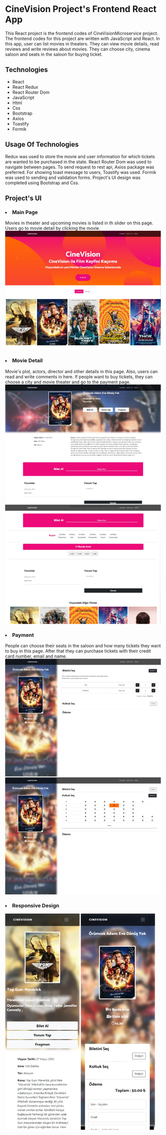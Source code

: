 # CineVision Project's Frontend React App
This React project is the frontend codes of CineVisionMicroservice project.
The frontend codes for this project are written with JavaScript and React.
In this app, user can list movies in theaters. They can view movie details,
read reviews and write reviews about movies. They can choose city, cinema saloon and
seats in the saloon for buying ticket.

## Technologies
<ul>
    <li>React</li>
    <li>React Redux</li>
    <li>React Router Dom</li>
    <li>JavaScript</li>
    <li>Html</li>
    <li>Css</li>
    <li>Bootstrap</li>
    <li>Axios</li>
    <li>Toastify</li>
    <li>Formik</li>
</ul>

## Usage Of Technologies

Redux was used to store the movie and user information 
for which tickets are wanted to be purchased in the state. React Router
Dom was used to navigate between pages. To send request to rest api, 
Axios package was preferred. For showing toast message to users, Toastify 
was used. Formik was used to sending and validation forms. Project's UI design
was completed using Bootstrap and Css.

## Project's UI

<h3> <li>Main Page</li> </h3>
Movies in theater and upcoming movies is listed in th slider on this page.
Users go to movie detail by clicking the movie.

<img src="main_page.jpg">

<h3> <li>Movie Detail</li> </h3>
Movie's plot, actors, director and other details in this page. Also, users can 
read and write comments in here. If people want to buy tickets,
they can choose a city and movie theater and go to the payment page.

<img src="detail_page.jpg">
<img src="detail_page2.jpg">

<h3> <li>Payment </li> </h3>
People can choose their seats in the saloon and how many tickets they want to buy
in this page. After that they can purchase tickets with their credit card number,
email and name. 
<img src="payment_page.jpg">
<img src="payment_page2.jpg">

<h3> <li>Responsive Design </li> </h3>
<p>
<img src="responsive2.jpg" height="700">
<img src="responsive.jpg" height="700">
</p>
